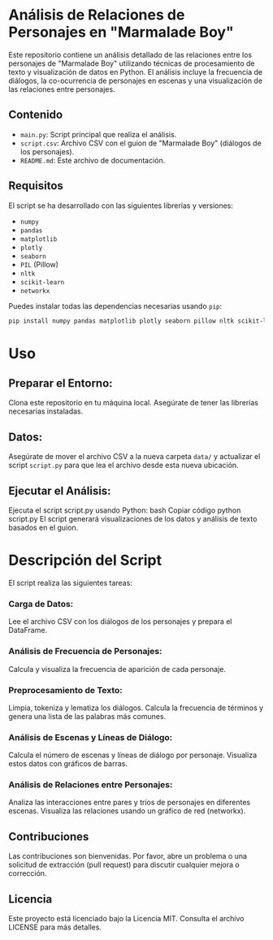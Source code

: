 # Análisis de Relaciones de Personajes en "Marmalade Boy"

Este repositorio contiene un análisis detallado de las relaciones entre los personajes de "Marmalade Boy" utilizando técnicas de procesamiento de texto y visualización de datos en Python. El análisis incluye la frecuencia de diálogos, la co-ocurrencia de personajes en escenas y una visualización de las relaciones entre personajes.

## Contenido

- `main.py`: Script principal que realiza el análisis.
- `script.csv`: Archivo CSV con el guion de "Marmalade Boy" (diálogos de los personajes).
- `README.md`: Este archivo de documentación.

## Requisitos

El script se ha desarrollado con las siguientes librerías y versiones:

- `numpy`
- `pandas`
- `matplotlib`
- `plotly`
- `seaborn`
- `PIL` (Pillow)
- `nltk`
- `scikit-learn`
- `networkx`

Puedes instalar todas las dependencias necesarias usando `pip`:

```bash
pip install numpy pandas matplotlib plotly seaborn pillow nltk scikit-learn networkx
```

# Uso
## Preparar el Entorno:

Clona este repositorio en tu máquina local.
Asegúrate de tener las librerías necesarias instaladas.
## Datos:

Asegúrate de mover el archivo CSV a la nueva carpeta `data/` y actualizar el script `script.py` para que lea el archivo desde esta nueva ubicación.
## Ejecutar el Análisis:

Ejecuta el script script.py usando Python:
bash
Copiar código
python script.py
El script generará visualizaciones de los datos y análisis de texto basados en el guion.

# Descripción del Script
El script realiza las siguientes tareas:

### Carga de Datos:

Lee el archivo CSV con los diálogos de los personajes y prepara el DataFrame.
### Análisis de Frecuencia de Personajes:

Calcula y visualiza la frecuencia de aparición de cada personaje.
### Preprocesamiento de Texto:

Limpia, tokeniza y lematiza los diálogos.
Calcula la frecuencia de términos y genera una lista de las palabras más comunes.
### Análisis de Escenas y Líneas de Diálogo:

Calcula el número de escenas y líneas de diálogo por personaje.
Visualiza estos datos con gráficos de barras.
### Análisis de Relaciones entre Personajes:

Analiza las interacciones entre pares y tríos de personajes en diferentes escenas.
Visualiza las relaciones usando un gráfico de red (networkx).
## Contribuciones
Las contribuciones son bienvenidas. Por favor, abre un problema o una solicitud de extracción (pull request) para discutir cualquier mejora o corrección.

## Licencia
Este proyecto está licenciado bajo la Licencia MIT. Consulta el archivo LICENSE para más detalles.